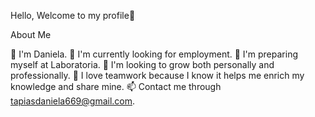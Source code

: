 
Hello, Welcome to my profile👋

About Me

👋 I'm Daniela.
🔭 I'm currently looking for employment.
🌱 I'm preparing myself at Laboratoria.
👯 I'm looking to grow both personally and professionally.
🤔 I love teamwork because I know it helps me enrich my knowledge and share mine.
📫 Contact me through tapiasdaniela669@gmail.com.
  

